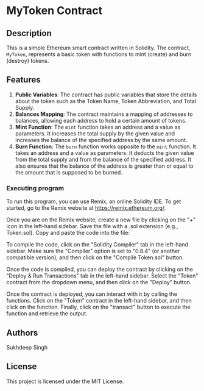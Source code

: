 # MyToken Contract


## Description

This is a simple Ethereum smart contract written in Solidity. The contract, `MyToken`, represents a basic token with functions to mint (create) and burn (destroy) tokens.


## Features
1. **Public Variables**: The contract has public variables that store the details about the token such as the Token Name, Token Abbreviation, and Total Supply.
2. **Balances Mapping**: The contract maintains a mapping of addresses to balances, allowing each address to hold a certain amount of tokens.
3. **Mint Function**: The `mint` function takes an address and a value as parameters. It increases the total supply by the given value and increases the balance of the specified address by the same amount.
4. **Burn Function**: The `burn` function works opposite to the `mint` function. It takes an address and a value as parameters. It deducts the given value from the total supply and from the balance of the specified address. It also ensures that the balance of the address is greater than or equal to the amount that is supposed to be burned.
### Executing program

To run this program, you can use Remix, an online Solidity IDE. To get started, go to the Remix website at https://remix.ethereum.org/.

Once you are on the Remix website, create a new file by clicking on the "+" icon in the left-hand sidebar. Save the file with a .sol extension (e.g., Token.sol). Copy and paste the  code into the file:

To compile the code, click on the "Solidity Compiler" tab in the left-hand sidebar. Make sure the "Compiler" option is set to "0.8.4" (or another compatible version), and then click on the "Compile Token.sol" button.

Once the code is compiled, you can deploy the contract by clicking on the "Deploy & Run Transactions" tab in the left-hand sidebar. Select the "Token" contract from the dropdown menu, and then click on the "Deploy" button.

Once the contract is deployed, you can interact with it by calling the  functions. Click on the "Token" contract in the left-hand sidebar, and then click on the function. Finally, click on the "transact" button to execute the function and retrieve the output.

## Authors

Sukhdeep Singh


## License

This project is licensed under the MIT License. 

